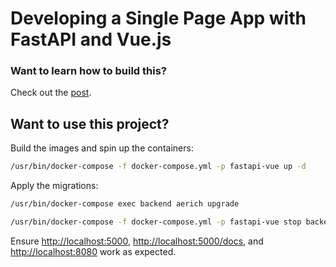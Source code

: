 # Developing a Single Page App with FastAPI and Vue.js

### Want to learn how to build this?

Check out the [post](https://testdriven.io/blog/developing-a-single-page-app-with-fastapi-and-vuejs).

## Want to use this project?

Build the images and spin up the containers:

```sh
/usr/bin/docker-compose -f docker-compose.yml -p fastapi-vue up -d
```

Apply the migrations:

```sh
/usr/bin/docker-compose exec backend aerich upgrade
```

```sh
/usr/bin/docker-compose -f docker-compose.yml -p fastapi-vue stop backend frontend db
```


Ensure [http://localhost:5000](http://localhost:5000),
[http://localhost:5000/docs](http://localhost:5000/docs), 
and [http://localhost:8080](http://localhost:8080) work as expected.
